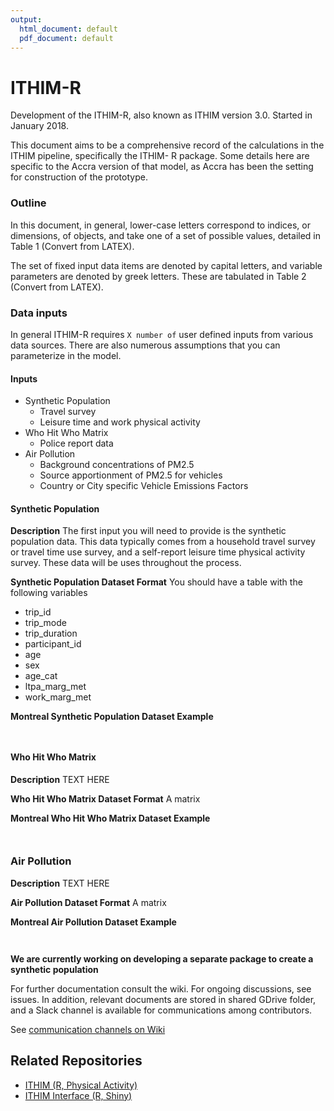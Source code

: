 ```yaml
---
output:
  html_document: default
  pdf_document: default
---
```

# ITHIM-R

Development of the ITHIM-R, also known as ITHIM version 3.0. Started in January 2018.

This document aims to be a comprehensive record of the calculations in the ITHIM pipeline, specifically the ITHIM- R package. Some details here are specific to the Accra version of that model, as Accra has been the setting for construction of the prototype.

### Outline
In this document, in general, lower-case letters correspond to indices, or dimensions, of objects, and take one of a set of possible values, detailed in Table 1 (Convert from LATEX).

The set of fixed input data items are denoted by capital letters, and variable parameters are denoted by greek letters. These are tabulated in Table 2 (Convert from LATEX).


### Data inputs
In general ITHIM-R requires `X number of` user defined inputs from various data sources. There are also numerous assumptions that you can parameterize in the model. 

#### Inputs
  * Synthetic Population
      * Travel survey
      * Leisure time and work physical activity
  * Who Hit Who Matrix
      * Police report data 
  * Air Pollution 
      * Background concentrations of PM2.5
      * Source apportionment of PM2.5 for vehicles
      * Country or City specific Vehicle Emissions Factors
      
#### Synthetic Population

**Description** 
The first input you will need to provide is the synthetic population data. This data typically comes from a household travel survey or travel time use survey, and a self-report leisure time physical activity survey. These data will be uses throughout the process. 

**Synthetic Population Dataset Format**
You should have a table with the following variables

* trip_id
* trip_mode
* trip_duration
* participant_id
* age
* sex
* age_cat
* ltpa_marg_met
* work_marg_met

**Montreal Synthetic Population Dataset Example**
```{r}


```

#### Who Hit Who Matrix

**Description**
TEXT HERE

**Who Hit Who Matrix Dataset Format**
A matrix 

**Montreal Who Hit Who Matrix Dataset Example**
```{r}


```


### Air Pollution

**Description**
TEXT HERE

**Air Pollution Dataset Format**
A matrix 

**Montreal Air Pollution Dataset Example**
```{r}


```

**We are currently working on developing a separate package to create a synthetic population**  


For further documentation consult the wiki. 
For ongoing discussions, see issues.
In addition, relevant documents are stored in shared GDrive folder, and a Slack channel is available for communications among contributors.

See [communication channels on Wiki](https://github.com/ITHIM/ITHIM-R/wiki/Communication-channels)

## Related Repositories 
* [ITHIM (R, Physical Activity)](https://github.com/ITHIM/ITHIM)
* [ITHIM Interface (R, Shiny)](https://github.com/ITHIM/ithim-r-interface)
